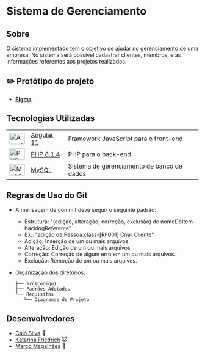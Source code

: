 # Sistema de Gerenciamento

## Sobre

O sistema implementado tem o objetivo de ajudar no gerenciamento de uma empresa. No sistema será possível cadastrar clientes, membros, e as informações referentes aos projetos realizados.

## :pencil2: Protótipo do projeto

-   **[Figma](https://www.figma.com/file/a6pjKOil2gnofPOERM9okO/Projeto-CKM?node-id=0%3A1)**

## Tecnologias Utilizadas

<table border-collapse=collapse>
  <tr>
    <td><img alt="Angular" height="30" width="40" src="https://cdn.jsdelivr.net/gh/devicons/devicon/icons/angularjs/angularjs-original.svg" /> </td>
    <td><a href="https://angular.io/docs" target="_blank">Angular 11</a></td>
    <td>Framework JavaScript para o front-end</td>
  </tr>
  <tr>
    <td><img alt="PHP" height="30" width="40"  src="https://www.php.net//images/logos/new-php-logo.svg" /></td>
    <td><a href="www.php.net/" target="_blank">PHP 8.1.4</a></td>
    <td>PHP para o back-end</td>
  </tr>
  <tr>
    <td><img alt="MySQL" height="30" width="40" src="https://cdn.jsdelivr.net/gh/devicons/devicon/icons/mysql/mysql-original.svg" /></td>
    <td><a href="https://dev.mysql.com/doc/" target="_blank">MySQL</a></td>
    <td>Sistema de gerenciamento de banco de dados</td>
  </tr>
</table>

## Regras de Uso do Git

- A mensagem de commit deve seguir o seguinte padrão:
    - Estrutura: "(adição, alteração, correção, exclusão) de nomeDoItem-backlogReferente"
    - Ex.: "adição de Pessoa.class-[RF001] Criar Cliente"
    - Adição: Inserção de um ou mais arquivos.
    - Alteração: Edição de um ou mais arquivos
    - Correção: Correção de algum erro em um ou mais arquivos.
    - Exclução: Remoção de um ou mais arquivos.
    
- Organização dos diretórios:
     ```
    ├── src(Codigo)
    ├── Padrões Adotados
    └── Requisitos
        └── Diagramas de Projeto
    ```

## Desenvolvedores

- [Caio Silva](https://github.com/CaioMatheu5) :dragon:
- [Katarina Friedrich](https://github.com/katfr) :cat:
- [Marco Magalhães](https://github.com/lieko0) :owl:
